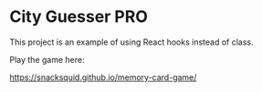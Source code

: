 # City Guesser PRO

This project is an example of using React hooks instead of class.

Play the game here:

https://snacksquid.github.io/memory-card-game/
